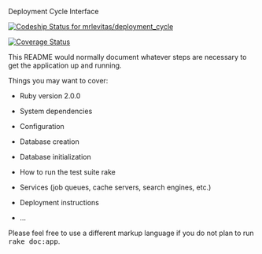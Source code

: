 Deployment Cycle Interface

[ ![Codeship Status for mrlevitas/deployment_cycle](https://codeship.com/projects/8d003370-9bbb-0133-8244-4af0faf5a893/status?branch=master)](https://codeship.com/projects/126906)

[![Coverage Status](https://coveralls.io/repos/mrlevitas/deployment_cycle/badge.svg?branch=master&service=github)](https://coveralls.io/github/mrlevitas/deployment_cycle?branch=master)

This README would normally document whatever steps are necessary to get the
application up and running.

Things you may want to cover:

* Ruby version
2.0.0

* System dependencies

* Configuration

* Database creation

* Database initialization

* How to run the test suite
rake

* Services (job queues, cache servers, search engines, etc.)

* Deployment instructions

* ...


Please feel free to use a different markup language if you do not plan to run
<tt>rake doc:app</tt>.
